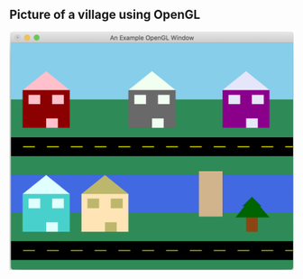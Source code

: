 ## Picture of a village using OpenGL

![picture of a village](https://github.com/jacobpchen/opengl-project1/blob/main/village.png)

